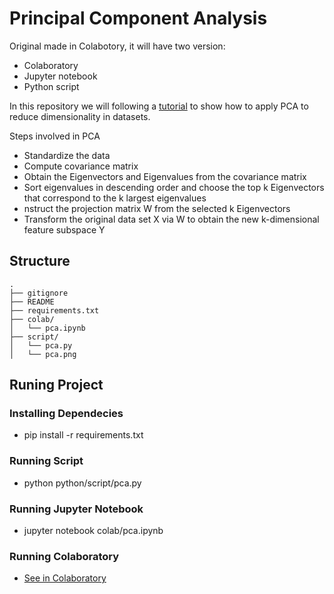 # Principal Component Analysis

Original made in Colabotory, it will have two version:

* Colaboratory
* Jupyter notebook
* Python script

In this repository  we will following a [tutorial](https://towardsdatascience.com/a-complete-guide-to-principal-component-analysis-pca-in-machine-learning-664f34fc3e5a) to show how to apply PCA to reduce dimensionality in datasets.

Steps involved in PCA

* Standardize the data
* Compute covariance matrix
* Obtain the Eigenvectors and Eigenvalues from the covariance matrix
* Sort eigenvalues in descending order and choose the top k Eigenvectors that correspond to the k largest eigenvalues
* nstruct the projection matrix W from the selected k Eigenvectors
* Transform the original data set X via W to obtain the new k-dimensional feature subspace Y

## Structure

```
.
├── gitignore 
├── README
├── requirements.txt
├── colab/
│   └── pca.ipynb
├── script/
│   └── pca.py
│   └── pca.png
```

## Runing Project

### Installing Dependecies

* pip install -r requirements.txt

### Running Script

* python python/script/pca.py

### Running Jupyter Notebook

* jupyter notebook colab/pca.ipynb

### Running Colaboratory

* [See in Colaboratory](https://colab.research.google.com/drive/1oF_GRtYW3AlXGwqSsQFMvW-AACh2HcRn)
